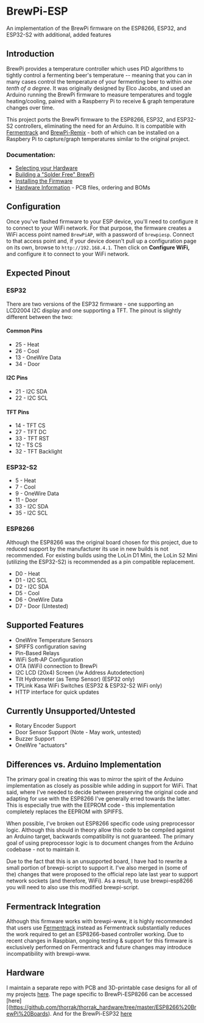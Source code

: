 # BrewPi-ESP
An implementation of the BrewPi firmware on the ESP8266, ESP32, and ESP32-S2 with additional, added features

## Introduction
BrewPi provides a temperature controller which uses PID algorithms to tightly control a fermenting beer's temperature -- meaning that you can in many cases control the temperature of your fermenting beer to within _one tenth of a degree_. It was originally designed by Elco Jacobs, and used an Arduino running the BrewPi firmware to measure temperatures and toggle heating/cooling, paired with a Raspberry Pi to receive & graph temperature changes over time.

This project ports the BrewPi firmware to the ESP8266, ESP32, and ESP32-S2 controllers, eliminating the need for an Arduino. It is compatible with [Fermentrack](http://www.fermentrack.com/) and [BrewPi-Remix](https://www.brewpiremix.com/) - both of which can be installed on a Raspbery Pi to capture/graph temperatures similar to the original project.

### Documentation:
* [Selecting your Hardware](docs/source/Selecting%20an%20ESP%20Board.md)  
* [Building a "Solder Free" BrewPi](docs/source/Solder%20Free%20BrewPi.md)  
* [Installing the Firmware](docs/source/Installing%20the%20Firmware.md)
* [Hardware Information](https://github.com/thorrak/thorrak_hardware/tree/master/ESP8266%20BrewPi%20Boards) - PCB files, ordering and BOMs

## Configuration
Once you've flashed firmware to your ESP device, you'll need to configure it to connect to your WiFi network.  For that purpose, the firmware creates a WiFi access point named `BrewPiAP`, with a password of `brewpiesp`.  Connect to that access point and, if your device doesn't pull up a configuration page on its own, browse to `http://192.168.4.1`.  Then click on **Configure WiFi,** and configure it to connect to your WiFi network.

## Expected Pinout

### ESP32

There are two versions of the ESP32 firmware - one supporting an LCD2004 I2C display and one supporting a TFT. The pinout is slightly different between the two:

#### Common Pins

* 25 - Heat
* 26 - Cool
* 13 - OneWire Data
* 34 - Door

#### I2C Pins

* 21 - I2C SDA
* 22 - I2C SCL

#### TFT Pins

* 14 - TFT CS
* 27 - TFT DC
* 33 - TFT RST
* 12 - TS CS
* 32 - TFT Backlight

### ESP32-S2

* 5 - Heat
* 7 - Cool
* 9 - OneWire Data
* 11 - Door
* 33 - I2C SDA
* 35 - I2C SCL


### ESP8266

Although the ESP8266 was the original board chosen for this project, due to reduced support by the manufacturer its use in new builds is not recommended. For existing builds using the LoLin D1 Mini, the LoLin S2 Mini (utilizing the ESP32-S2) is recommended as a pin compatible replacement.

* D0 - Heat
* D1 - I2C SCL
* D2 - I2C SDA
* D5 - Cool
* D6 - OneWire Data
* D7 - Door (Untested)



## Supported Features
* OneWire Temperature Sensors
* SPIFFS configuration saving
* Pin-Based Relays
* WiFi Soft-AP Configuration
* OTA (WiFi) connection to BrewPi 
* I2C LCD (20x4) Screen (/w Address Autodetection)
* Tilt Hydrometer (as Temp Sensor) (ESP32 only)
* TPLink Kasa WiFi Switches (ESP32 & ESP32-S2 WiFi only)
* HTTP interface for quick updates

## Currently Unsupported/Untested
* Rotary Encoder Support
* Door Sensor Support (Note - May work, untested)
* Buzzer Support
* OneWire "actuators"

## Differences vs. Arduino Implementation
The primary goal in creating this was to mirror the spirit of the Arduino implementation as closely as possible while adding in support for WiFi. That said, where I've needed to decide between preserving the original code and adapting for use with the ESP8266 I've generally erred towards the latter. This is especially true with the EEPROM code - this implementation completely replaces the EEPROM with SPIFFS. 

When possible, I've broken out ESP8266 specific code using preprocessor logic. Although this should in theory allow this code to be compiled against an Arduino target, backwards compatibility is not guaranteed. The primary goal of using preprocessor logic is to document changes from the Arduino codebase - not to maintain it.

Due to the fact that this is an unsupported board, I have had to rewrite a small portion of brewpi-script to support it. I've also merged in (some of the) changes that were proposed to the official repo late last year to support network sockets (and therefore, WiFi). As a result, to use brewpi-esp8266 you will need to also use this modified brewpi-script. 

## Fermentrack Integration

Although this firmware works with brewpi-www, it is highly recommended that users use [Fermentrack](http://www.fermentrack.com/) instead as Fermentrack substantially reduces the work required to get an ESP8266-based controller working. Due to recent changes in Raspbian, ongoing testing & support for this firmware is exclusively performed on Fermentrack and future changes may introduce incompatibility with brewpi-www.

## Hardware

I maintain a separate repo with PCB and 3D-printable case designs for all of my projects [here](https://github.com/thorrak/thorrak_hardware/). The page specific to BrewPi-ESP8266 can be accessed [here][(https://github.com/thorrak/thorrak_hardware/tree/master/ESP8266%20BrewPi%20Boards). And for the BrewPi-ESP32 [here](https://github.com/thorrak/thorrak_hardware/tree/master/ESP32%20BrewPi%20Boards)
